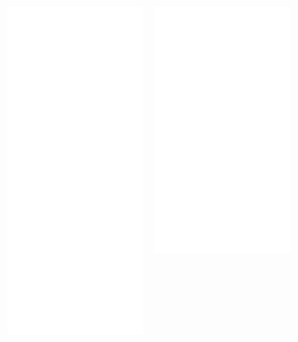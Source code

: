 
[<img align="left" width="48%" alt="🦑" src="/artifacts.svg">](#)

[<img align="right" width="48%" alt="🦑" src="/progress.svg">](#)




<!---
Richard5678/Richard5678 is a ✨ special ✨ repository because its `README.md` (this file) appears on your GitHub profile.
You can click the Preview link to take a look at your changes.
--->
